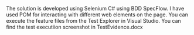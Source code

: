 The solution is developed using Selenium C# using BDD SpecFlow. 
I have used POM for interacting with different web elements on the page.
You can execute the feature files from the Test Explorer in Visual Studio.
You can find the test executiion screenshot in TestEvidence.docx
